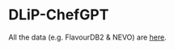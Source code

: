 # DLiP-ChefGPT

All the data (e.g. FlavourDB2 & NEVO) are [here](https://drive.google.com/drive/folders/1LWC3Z2t2s-kzQxeRheu12barWRCKMXCP).